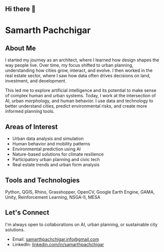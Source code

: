 ## Hi there 👋
# Samarth Pachchigar

## About Me

I started my journey as an architect, where I learned how design shapes the way people live. Over time, my focus shifted to urban planning, understanding how cities grow, interact, and evolve. I then worked in the real estate sector, where I saw how data often drives decisions on land, investment, and development.

This led me to explore artificial intelligence and its potential to make sense of complex human and urban systems. Today, I work at the intersection of AI, urban morphology, and human behavior. I use data and technology to better understand cities, predict environmental risks, and create more informed planning tools.

## Areas of Interest

- Urban data analysis and simulation  
- Human behavior and mobility patterns  
- Environmental prediction using AI  
- Nature-based solutions for climate resilience  
- Participatory urban planning and civic tech  
- Real estate trends and urban form analysis

## Tools and Technologies

Python, QGIS, Rhino, Grasshopper, OpenCV, Google Earth Engine, GAMA, Unity, Reinforcement Learning, NSGA-II, MESA

## Let's Connect

I'm always open to collaborations on AI, urban planning, or sustainable city solutions.

- Email: samarthpachchigar.info@gmail.com
- LinkedIn: [linkedin.com/in/samarthpachchigar](https://linkedin.com/in/samarthpachchigar)
